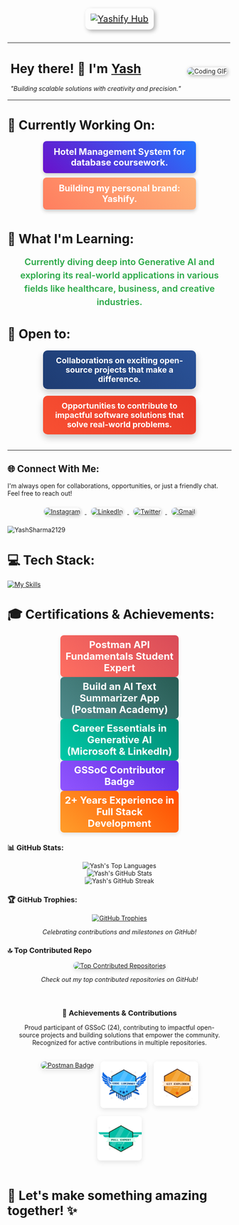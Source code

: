 <div align="center">
  <a href="https://linktr.ee/yashh2129" target="_blank" title="Yashify Hub">
    <img src="https://img.shields.io/badge/Yashify%20Hub-39E09B?style=for-the-badge&logo=Linktree&logoColor=white" 
         alt="Yashify Hub" 
         style="margin: 15px; border-radius: 10px; box-shadow: 4px 4px 10px rgba(0, 0, 0, 0.3); padding: 12px; font-size: 20px; transition: all 0.3s ease-in-out;" 
         onmouseover="this.style.transform='scale(1.15)'" 
         onmouseout="this.style.transform='scale(1)'" />
  </a>

  <table>
    <tr>
      <td>
        <h1>Hey there! 👋 I'm <a href="https://yash-nebula.vercel.app/">Yash</a></h1>
        <p><i>"Building scalable solutions with creativity and precision."</i></p>
      </td>
      <td>
        <img src="https://media.giphy.com/media/ZVik7pBtu9dNS/giphy.gif" alt="Coding GIF" width="400px" style="border-radius: 10px; box-shadow: 2px 2px 8px rgba(0,0,0,0.3);"/>
      </td>
    </tr>
  </table>
</div>

# 🔭 Currently Working On:
<div align="center">
  <ul style="list-style-type: none; padding: 0; font-size: 18px; font-weight: bold; display: flex; flex-direction: column; align-items: center;">
    <li style="padding: 12px; background: linear-gradient(45deg, #6a11cb, #2575fc); color: white; border-radius: 8px; width: 320px; text-align: center; box-shadow: 0 4px 8px rgba(0, 0, 0, 0.2); margin-bottom: 10px; font-size: 20px; transition: transform 0.3s ease-in-out; cursor: pointer;">
      <span>Hotel Management System for database coursework.</span>
    </li>
    <li style="padding: 12px; background: linear-gradient(45deg, #ff7e5f, #feb47b); color: white; border-radius: 8px; width: 320px; text-align: center; box-shadow: 0 4px 8px rgba(0, 0, 0, 0.2); margin-bottom: 10px; font-size: 20px; transition: transform 0.3s ease-in-out; cursor: pointer;">
      <span>Building my personal brand: Yashify.</span>
    </li>
  </ul>
</div>

# 🌱 What I'm Learning:
<div align="center">
  <p style="font-size: 20px; font-weight: 600; color: #28a745; transition: transform 0.3s ease; line-height: 1.5; animation: slideIn 1s ease-in-out;">
    Currently diving deep into Generative AI and exploring its real-world applications in various fields like healthcare, business, and creative industries.
  </p>
</div>

# 💼 Open to:
<div align="center">
  <ul style="list-style-type: none; padding: 0; font-size: 20px; font-weight: bold; display: flex; flex-direction: column; align-items: center;">
    <li style="padding: 12px; background: linear-gradient(45deg, #1e3c72, #2a5298); color: white; border-radius: 10px; width: 320px; text-align: center; box-shadow: 0 8px 16px rgba(0, 0, 0, 0.2); margin-bottom: 15px; font-size: 18px; cursor: pointer; transition: all 0.3s ease-in-out;">
      <span>Collaborations on exciting open-source projects that make a difference.</span>
    </li>
    <li style="padding: 12px; background: linear-gradient(45deg, #f85032, #e73827); color: white; border-radius: 10px; width: 320px; text-align: center; box-shadow: 0 8px 16px rgba(0, 0, 0, 0.2); margin-bottom: 15px; font-size: 18px; cursor: pointer; transition: all 0.3s ease-in-out;">
      <span>Opportunities to contribute to impactful software solutions that solve real-world problems.</span>
    </li>
  </ul>
</div>

---
## 🌐 Connect With Me:
I'm always open for collaborations, opportunities, or just a friendly chat. Feel free to reach out!

<div align="center">
  <a href="https://instagram.com/yassharmaa" target="_blank" title="Instagram">
    <img src="https://img.shields.io/badge/Instagram-%23E4405F.svg?logo=Instagram&logoColor=white" alt="Instagram" style="margin: 10px; border-radius: 8px; box-shadow: 2px 2px 6px rgba(0,0,0,0.2); transition: transform 0.3s ease;" />
  </a>
  <a href="https://www.linkedin.com/in/yash-sharma-a7a074236/" target="_blank" title="LinkedIn">
    <img src="https://img.shields.io/badge/LinkedIn-%230077B5.svg?logo=linkedin&logoColor=white" alt="LinkedIn" style="margin: 10px; border-radius: 8px; box-shadow: 2px 2px 6px rgba(0,0,0,0.2); transition: transform 0.3s ease;" />
  </a>
  <a href="https://x.com/YashSharma_21" target="_blank" title="Twitter">
    <img src="https://img.shields.io/badge/X-black.svg?logo=X&logoColor=white" alt="Twitter" style="margin: 10px; border-radius: 8px; box-shadow: 2px 2px 6px rgba(0,0,0,0.2); transition: transform 0.3s ease;" />
  </a>
  <a href="mailto:yash25578@gmail.com" target="_blank" title="Gmail">
    <img src="https://img.shields.io/badge/-yash25578@gmail.com-c14438?style=flat-square&logo=Gmail&logoColor=white" alt="Gmail" style="margin: 10px; border-radius: 8px; box-shadow: 2px 2px 6px rgba(0,0,0,0.2); transition: transform 0.3s ease;" />
  </a>
</div>

<p align="left"> <img src="https://komarev.com/ghpvc/?username=YashSharma2129" alt="YashSharma2129" /> </p>

# 💻 Tech Stack:  
[![My Skills](https://skillicons.dev/icons?i=c,cpp,html,css,tailwind,bootstrap,javascript,typescript,nodejs,react,redux,reactrouter,nextjs,express,flask,postgres,mysql,mongodb,nginx,vercel,netlify,render,firebase,aws,figma,materialui,threejs,socketio,jwt,windows-terminal,opencv,python,postman,ux)](https://skillicons.dev)



# 🎓 Certifications & Achievements:
<div align="center">
  <ul style="list-style-type: none; padding: 0; font-size: 18px; font-weight: bold;">
    <li style="padding: 8px; background: linear-gradient(45deg, #FF6F61, #D84B58); color: white; border-radius: 8px; width: 250px; text-align: center; box-shadow: 0 4px 8px rgba(0, 0, 0, 0.1);">
      <span style="font-size: 22px;">Postman API Fundamentals Student Expert</span>
    </li>
    <li style="padding: 8px; background: linear-gradient(45deg, #4F8A8B, #285C54); color: white; border-radius: 8px; width: 250px; text-align: center; box-shadow: 0 4px 8px rgba(0, 0, 0, 0.1);">
      <span style="font-size: 22px;">Build an AI Text Summarizer App (Postman Academy)</span>
    </li>
    <li style="padding: 8px; background: linear-gradient(45deg, #00C9A7, #028A74); color: white; border-radius: 8px; width: 250px; text-align: center; box-shadow: 0 4px 8px rgba(0, 0, 0, 0.1);">
      <span style="font-size: 22px;">Career Essentials in Generative AI (Microsoft & LinkedIn)</span>
    </li>
    <li style="padding: 8px; background: linear-gradient(45deg, #9155FF, #602EE0); color: white; border-radius: 8px; width: 250px; text-align: center; box-shadow: 0 4px 8px rgba(0, 0, 0, 0.1);">
      <span style="font-size: 22px;">GSSoC Contributor Badge</span>
    </li>
    <li style="padding: 8px; background: linear-gradient(45deg, #FF9E2B, #FF4D00); color: white; border-radius: 8px; width: 250px; text-align: center; box-shadow: 0 4px 8px rgba(0, 0, 0, 0.1);">
      <span style="font-size: 22px;">2+ Years Experience in Full Stack Development</span>
    </li>
  </ul>
</div>

### 📊 **GitHub Stats:**

<div align="center">
  <img src="https://github-readme-stats.vercel.app/api/top-langs/?username=YashSharma2129&layout=compact&theme=radical&hide_border=true" alt="Yash's Top Languages" />
</div>

<div align="center">
  <img src="https://github-readme-stats.vercel.app/api?username=YashSharma2129&show_icons=true&theme=radical&hide_border=true&count_private=true&include_all_commits=true" alt="Yash's GitHub Stats" />
</div>

<div align="center">
  <img src="https://github-readme-streak-stats.herokuapp.com/?user=YashSharma2129&theme=radical&hide_border=true" alt="Yash's GitHub Streak" />
</div>


### 🏆 **GitHub Trophies:**
<div align="center"> 
  <a href="https://github-profile-trophy.vercel.app/?username=YashSharma2129&theme=onestar&no-bg=true&margin-w=15"> 
    <img src="https://github-profile-trophy.vercel.app/?username=YashSharma2129&theme=onestar&no-frame=false&no-bg=true&margin-w=15&rank=SSS,SS,S,AAA,AA,A" alt="GitHub Trophies" />
  </a> 
  <p><i>Celebrating contributions and milestones on GitHub!</i></p> 
</div>

### 🔝 Top Contributed Repo
<div align="center"> 
  <a href="https://github.com/YashSharma2129?tab=repositories" target="_blank"> 
    <img src="https://github-contributor-stats.vercel.app/api?username=YashSharma2129&limit=5&theme=radical&combine_all_yearly_contributions=true" alt="Top Contributed Repositories" style="border-radius: 10px; box-shadow: 0 4px 10px rgba(0,0,0,0.1);" /> 
  </a> 
  <p><i>Check out my top contributed repositories on GitHub!</i></p> 
</div>

<div style="display: flex; flex-direction: column; align-items: center; gap: 20px; padding: 20px;"> <div style="text-align: center;"> <h3 style="margin-bottom: 10px;">🎉 Achievements & Contributions</h3> <p style="max-width: 500px;">Proud participant of GSSoC (24), contributing to impactful open-source projects and building solutions that empower the community. Recognized for active contributions in multiple repositories.</p> </div> <div style="display: flex; flex-wrap: wrap; justify-content: center; gap: 15px;"> <a href="https://gssoc.girlscript.tech/leaderboard" target="_blank" title="Check Leaderboard" style="transition: transform 0.3s ease;"> <img src="https://raw.githubusercontent.com/GSSoC24/Postman-Challenge/main/docs/assets/Postman%20White.png" width="100px" height="100px" alt="Postman Badge" style="border-radius: 8px; box-shadow: 0 4px 12px rgba(0, 0, 0, 0.1);"/> </a> <a href="https://gssoc.girlscript.tech/leaderboard" target="_blank" title="Code Luminary Badge" style="transition: transform 0.3s ease;"> <img src="https://raw.githubusercontent.com/GSSoC24/Contributor/refs/heads/main/assets/Code%20Luminary.png" width="105px" height="105px" alt="Code Luminary" style="border-radius: 8px; box-shadow: 0 4px 12px rgba(0, 0, 0, 0.1);"/> </a> <a href="https://gssoc.girlscript.tech/leaderboard" target="_blank" title="Git Explorer Badge" style="transition: transform 0.3s ease;"> <img src="https://raw.githubusercontent.com/GSSoC24/Contributor/refs/heads/main/assets/Git%20Explorer.png" width="100px" height="100px" alt="Git Explorer" style="border-radius: 8px; box-shadow: 0 4px 12px rgba(0, 0, 0, 0.1);"/> </a> <a href="https://gssoc.girlscript.tech/leaderboard" target="_blank" title="Pull Expert Badge" style="transition: transform 0.3s ease;"> <img src="https://raw.githubusercontent.com/GSSoC24/Contributor/refs/heads/main/assets/Pull%20Expert.png" width="100px" height="100px" alt="Pull Expert" style="border-radius: 8px; box-shadow: 0 4px 12px rgba(0, 0, 0, 0.1);"/> </a> </div> </div>

# 🚀 Let's make something amazing together! ✨
